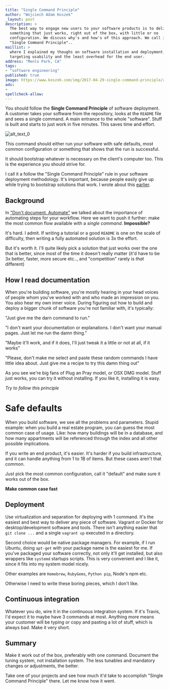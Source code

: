 ```yaml
---
title: "Single Command Principle"
author: "Wojciech Adam Koszek"
_layout: post
description: >
  The best way to engage new users to your software products is to deliver
  something that just works, right out of the box, with little or no
  configuration. We discuss why's and how's of this approach. We call it
  "Single Command Principle"..
maillist: >
  where I explained my thoughs on software installation and deployment,
  targeting usability and the least overhead for the end user.
address: "Menlo Park, CA"
tags:
- "software engineering"
published: true
image: https://www.koszek.com/img/2017-04-29-single-command-principle/ales-krivec-2859_10p.jpg
ads:
-
spellcheck-allow:
---
```


You should follow the **Single Command Principle** of software deployment.
A customer takes your software from the repository, looks at the `README`
file and sees a single command. A main entrance to the whole "software".
Stuff is built and starts to just work in five minutes. This saves time and
effort.

![alt_text_0](/img/2017-04-29-single-command-principle/ales-krivec-2859_10p.jpg "Image_text_0")

This command should either run your software with safe defaults, most common
configuration or something that shows that the run is successful.

It should bootstrap whatever is necessary on the client's computer too.
This is the experience you should strive for.

I call it a follow the "Single Command Principle" rule in your software
deployment methodology.
It's important, because people easily give up while trying to bootstrap
solutions that work. I wrote about this
[earlier](https://www.koszek.com/blog/2015/08/26/how-do-you-evaluate-new-technologies/).

## Background

In ["Don't document. Automate"](https://www.koszek.com/blog/2016/04/11/dont-document-automate/)
we talked about the importance of
automating steps for your workflow. Here we want to push it further: make the
most common flow available with a *single command*. **Impossible?**

It's hard. I admit. If writing a tutorial or a good `README` is one on the
scale of difficulty, then writing a fully automated solution is 3x the
effort.

But it's worth it. I'll quite likely pick a solution that just works over
the one that is better, since most of the time it doesn't really matter
(it'd have to be 3x better, faster, more secure etc.., and "competition"
rarely is *that* different)

## How I read documentation

When you're building software, you're mostly hearing in your head voices of people
whom you've worked with and who made an impression on you. You also hear my own
inner voice. During figuring out how to build and deploy a bigger chunk of
software you're not familiar with, it's typically:

"Just give me the darn command to run."

"I don't want your documentation or explanations. I don't want your manual pages.
Just let me run the damn thing."

"Maybe it'll work, and if it does, I'll just tweak it a little or not at
all, if it works"

"Please, don't make me select and paste these random commands I have little idea
about. Just give me a recipe to try this damn thing out"

As you see we're big fans of Plug an Pray model, or OSX DMG model. Stuff
just works, you can try it without installing. If you like it, installing it
is easy.

*Try to follow this principle*

# Safe defaults

When you build software, we see all the problems and parameters. Stupid
example: when you build a real estate program, you can guess the most common
case of usage. Like: how many
buildings will be in a database, and how many appartments will be referenced
through the index and all other possible implications.

If you write an end product, it's easier. It's harder if you build
infrastructure, and it can handle anything from 1 to 1B of items. But these
cases aren't that common.

Just pick the most common configuration, call it "default" and make sure it works out
of the box.

**Make common case fast**

## Deployment

Use virtualization and separation for deploying with 1 command. It's the
easiest and best way to deliver any piece of software. Vagrant or Docker for
desktop/development software and tools.  There isn't anything easier that
`git clone ...` and a single `vagrant up` executed in a directory.

Second choice would be native package managers. For
example, if I run Ubuntu, doing `apt-get` with your package name is the
easiest for me. If you've packaged your software correctly, not only it'll
get installed, but also wrappers like `systemd` startups scripts. This is
very convenient and I like it, since it fits into my system model nicely.

Other examples are `Homebrew`, `RubyGems`, `Python pip`, Node's npm etc.

Otherwise I need to write these boring pieces, which I don't like.

## Continuous integration

Whatever you do, wire it in the continuous integration system.
If it's Travis, I'd expect it to maybe have 3 commands at most.
Anything more means your customer will be typing or copy and pasting a lot
of stuff, which is always bad. Make it very short.

## Summary

Make it work out of the box, preferably with one command. Document the
tuning system, not installation system. The less tunables and mandatory
changes or adjustments, the better.

Take one of your projects and see how much it'd take to accomplish "Single
Command Principle" there. Let me know how it went.
